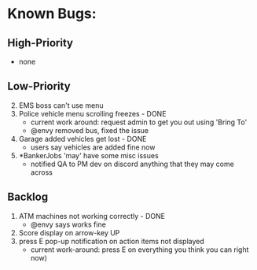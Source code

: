 # Known Bugs:

## High-Priority
- none

## Low-Priority
2) EMS boss can't use menu
3) Police vehicle menu scrolling freezes - DONE
    - current work around: request admin to get you out using 'Bring To'
    - @envy removed bus, fixed the issue
4) Garage added vehicles get lost - DONE
    - users say vehicles are added fine now
5) *BankerJobs 'may' have some misc issues
    - notified QA to PM dev on discord anything that they may come across

## Backlog
1) ATM machines not working correctly - DONE
    - @envy says works fine
2) Score display on arrow-key UP
3) press E pop-up notification on action items not displayed
    - current work-around: press E on everything you think you can right now)








